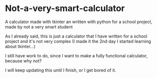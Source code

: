 # Not-a-very-smart-calculator
A calculator made with tkinter an written with python for a school project, made by not a very smart student

As I already said, this is just a calculator that I have written for a school project and it's not very complex (I made it the 2nd day I started learning about tkinter...)

I still have work to do, since I want to make a fully functional calculator, because why not?

I will keep updating this until I finish, or I get bored of it.
